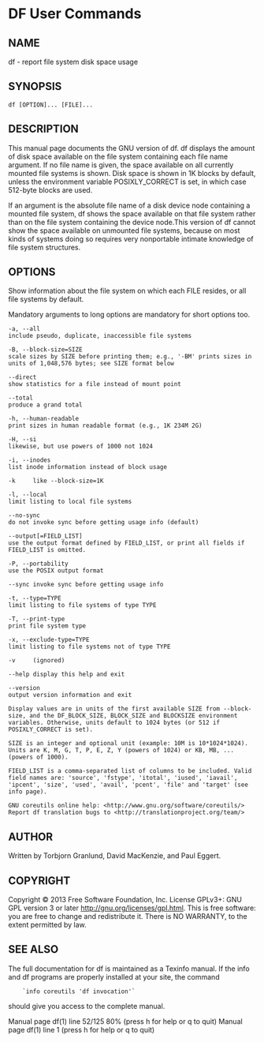 
# DF User Commands                           

## NAME
df - report file system disk space usage

## SYNOPSIS
`df [OPTION]... [FILE]...`

## DESCRIPTION
This manual page documents the GNU version of df. df displays the amount of disk space available on the file system containing each file name argument. If no file name is given, the space available on all currently mounted file systems is shown. Disk space is shown in 1K blocks by default, unless the environment variable POSIXLY_CORRECT is set, in which case 512-byte blocks are used.

If an argument is the absolute file name of a disk device node containing a mounted file system, df shows the space available on that file system rather than on the file system containing the device node.This version of df cannot show the space available on unmounted file systems, because on most kinds of systems doing so requires very nonportable intimate knowledge of file system structures.

## OPTIONS
Show information about the file system on which each FILE resides, or all file systems by default.

Mandatory arguments to long options are mandatory for short options too.
    
    -a, --all
    include pseudo, duplicate, inaccessible file systems

    -B, --block-size=SIZE
    scale sizes by SIZE before printing them; e.g., '-BM' prints sizes in units of 1,048,576 bytes; see SIZE format below

    --direct
    show statistics for a file instead of mount point

    --total
    produce a grand total

    -h, --human-readable
    print sizes in human readable format (e.g., 1K 234M 2G)

    -H, --si
    likewise, but use powers of 1000 not 1024
        
    -i, --inodes
    list inode information instead of block usage

    -k     like --block-size=1K

    -l, --local
    limit listing to local file systems

    --no-sync
    do not invoke sync before getting usage info (default)

    --output[=FIELD_LIST]
    use the output format defined by FIELD_LIST, or print all fields if FIELD_LIST is omitted.

    -P, --portability
    use the POSIX output format

    --sync invoke sync before getting usage info

    -t, --type=TYPE
    limit listing to file systems of type TYPE

    -T, --print-type
    print file system type

    -x, --exclude-type=TYPE
    limit listing to file systems not of type TYPE

    -v     (ignored)

    --help display this help and exit

    --version
    output version information and exit

    Display values are in units of the first available SIZE from --block-size, and the DF_BLOCK_SIZE, BLOCK_SIZE and BLOCKSIZE environment variables. Otherwise, units default to 1024 bytes (or 512 if POSIXLY_CORRECT is set).

    SIZE is an integer and optional unit (example: 10M is 10*1024*1024). Units are K, M, G, T, P, E, Z, Y (powers of 1024) or KB, MB, ... (powers of 1000).

    FIELD_LIST is a comma-separated list of columns to be included. Valid field names are: 'source', 'fstype', 'itotal', 'iused', 'iavail', 'ipcent', 'size', 'used', 'avail', 'pcent', 'file' and 'target' (see info page).

    GNU coreutils online help: <http://www.gnu.org/software/coreutils/>
    Report df translation bugs to <http://translationproject.org/team/>

## AUTHOR
Written by Torbjorn Granlund, David MacKenzie, and Paul Eggert.

## COPYRIGHT
Copyright © 2013 Free Software Foundation, Inc. License GPLv3+: GNU GPL version 3 or later <http://gnu.org/licenses/gpl.html>. This is free software: you are free to change and redistribute it. There is NO WARRANTY, to the extent permitted by law.

## SEE ALSO
The full documentation for df is maintained as a Texinfo manual. If the info and df programs are properly installed at your site, the command

        `info coreutils 'df invocation'`

should give you access to the complete manual.

Manual page df(1) line 52/125 80% (press h for help or q to quit)
Manual page df(1) line 1 (press h for help or q to quit)

